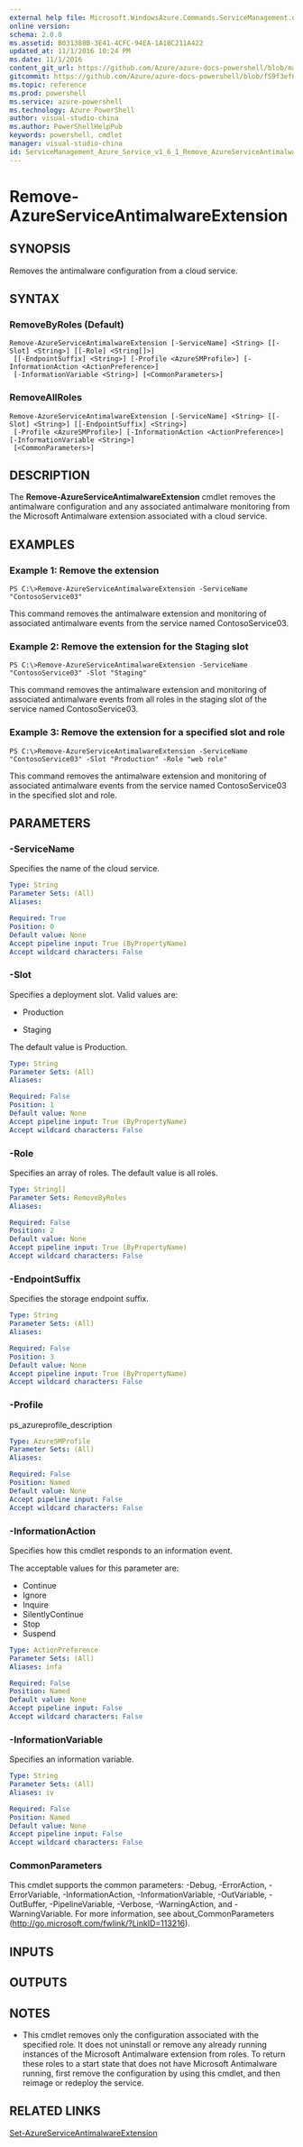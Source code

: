 ```yaml
---
external help file: Microsoft.WindowsAzure.Commands.ServiceManagement.dll-Help.xml
online version: 
schema: 2.0.0
ms.assetid: B031388B-3E41-4CFC-94EA-1A18C211A422
updated_at: 11/1/2016 10:24 PM
ms.date: 11/1/2016
content_git_url: https://github.com/Azure/azure-docs-powershell/blob/master/azureps-cmdlets-docs/ServiceManagement/Azure.Service/v1.6.1/Remove-AzureServiceAntimalwareExtension.md
gitcommit: https://github.com/Azure/azure-docs-powershell/blob/f59f3ef60bc592383812213e69fd77ba950759ed/azureps-cmdlets-docs/ServiceManagement/Azure.Service/v1.6.1/Remove-AzureServiceAntimalwareExtension.md
ms.topic: reference
ms.prod: powershell
ms.service: azure-powershell
ms.technology: Azure PowerShell
author: visual-studio-china
ms.author: PowerShellHelpPub
keywords: powershell, cmdlet
manager: visual-studio-china
id: ServiceManagement_Azure_Service_v1_6_1_Remove_AzureServiceAntimalwareExtension_md
---
```


# Remove-AzureServiceAntimalwareExtension

## SYNOPSIS
Removes the antimalware configuration from a cloud service.

## SYNTAX

### RemoveByRoles (Default)
```
Remove-AzureServiceAntimalwareExtension [-ServiceName] <String> [[-Slot] <String>] [[-Role] <String[]>]
 [[-EndpointSuffix] <String>] [-Profile <AzureSMProfile>] [-InformationAction <ActionPreference>]
 [-InformationVariable <String>] [<CommonParameters>]
```

### RemoveAllRoles
```
Remove-AzureServiceAntimalwareExtension [-ServiceName] <String> [[-Slot] <String>] [[-EndpointSuffix] <String>]
 [-Profile <AzureSMProfile>] [-InformationAction <ActionPreference>] [-InformationVariable <String>]
 [<CommonParameters>]
```

## DESCRIPTION
The **Remove-AzureServiceAntimalwareExtension** cmdlet removes the antimalware configuration and any associated antimalware monitoring from the Microsoft Antimalware extension associated with a cloud service.

## EXAMPLES

### Example 1: Remove the extension
```
PS C:\>Remove-AzureServiceAntimalwareExtension -ServiceName "ContosoService03"
```

This command removes the antimalware extension and monitoring of associated antimalware events from the service named ContosoService03.

### Example 2: Remove the extension for the Staging slot
```
PS C:\>Remove-AzureServiceAntimalwareExtension -ServiceName "ContosoService03" -Slot "Staging"
```

This command removes the antimalware extension and monitoring of associated antimalware events from all roles in the staging slot of the service named ContosoService03.

### Example 3: Remove the extension for a specified slot and role
```
PS C:\>Remove-AzureServiceAntimalwareExtension -ServiceName "ContosoService03" -Slot "Production" -Role "web role"
```

This command removes the antimalware extension and monitoring of associated antimalware events from the service named ContosoService03 in the specified slot and role.

## PARAMETERS

### -ServiceName
Specifies the name of the cloud service.

```yaml
Type: String
Parameter Sets: (All)
Aliases: 

Required: True
Position: 0
Default value: None
Accept pipeline input: True (ByPropertyName)
Accept wildcard characters: False
```

### -Slot
Specifies a deployment slot.
Valid values are: 


- Production

- Staging


The default value is Production.

```yaml
Type: String
Parameter Sets: (All)
Aliases: 

Required: False
Position: 1
Default value: None
Accept pipeline input: True (ByPropertyName)
Accept wildcard characters: False
```

### -Role
Specifies an array of roles.
The default value is all roles.

```yaml
Type: String[]
Parameter Sets: RemoveByRoles
Aliases: 

Required: False
Position: 2
Default value: None
Accept pipeline input: True (ByPropertyName)
Accept wildcard characters: False
```

### -EndpointSuffix
Specifies the storage endpoint suffix.

```yaml
Type: String
Parameter Sets: (All)
Aliases: 

Required: False
Position: 3
Default value: None
Accept pipeline input: True (ByPropertyName)
Accept wildcard characters: False
```

### -Profile
ps_azureprofile_description

```yaml
Type: AzureSMProfile
Parameter Sets: (All)
Aliases: 

Required: False
Position: Named
Default value: None
Accept pipeline input: False
Accept wildcard characters: False
```

### -InformationAction
Specifies how this cmdlet responds to an information event.

The acceptable values for this parameter are:

- Continue
- Ignore
- Inquire
- SilentlyContinue
- Stop
- Suspend

```yaml
Type: ActionPreference
Parameter Sets: (All)
Aliases: infa

Required: False
Position: Named
Default value: None
Accept pipeline input: False
Accept wildcard characters: False
```

### -InformationVariable
Specifies an information variable.

```yaml
Type: String
Parameter Sets: (All)
Aliases: iv

Required: False
Position: Named
Default value: None
Accept pipeline input: False
Accept wildcard characters: False
```

### CommonParameters
This cmdlet supports the common parameters: -Debug, -ErrorAction, -ErrorVariable, -InformationAction, -InformationVariable, -OutVariable, -OutBuffer, -PipelineVariable, -Verbose, -WarningAction, and -WarningVariable. For more information, see about_CommonParameters (http://go.microsoft.com/fwlink/?LinkID=113216).

## INPUTS

## OUTPUTS

## NOTES
* This cmdlet removes only the configuration associated with the specified role. It does not uninstall or remove any already running instances of the Microsoft Antimalware extension from roles. To return these roles to a start state that does not have Microsoft Antimalware running, first remove the configuration by using this cmdlet, and then reimage or redeploy the service.

## RELATED LINKS

[Set-AzureServiceAntimalwareExtension](xref:ServiceManagement/Azure.Antimalware/v1.6.1/Set-AzureServiceAntimalwareExtension.md)


